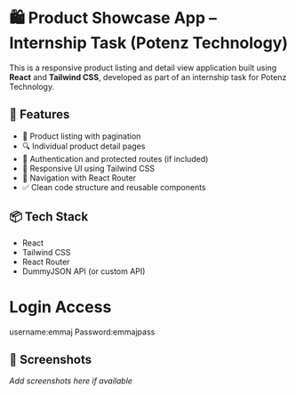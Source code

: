 # 🛍️ Product Showcase App – Internship Task (Potenz Technology)

This is a responsive product listing and detail view application built using **React** and **Tailwind CSS**, developed as part of an internship task for Potenz Technology.

## 🚀 Features

- 🧾 Product listing with pagination
- 🔍 Individual product detail pages
- 🔐 Authentication and protected routes (if included)
- 🎨 Responsive UI using Tailwind CSS
- 🧭 Navigation with React Router
- ✅ Clean code structure and reusable components

## 📦 Tech Stack

- React
- Tailwind CSS
- React Router
- DummyJSON API (or custom API)

# Login Access
username:emmaj
Password:emmajpass

## 📸 Screenshots
   
_Add screenshots here if available_

